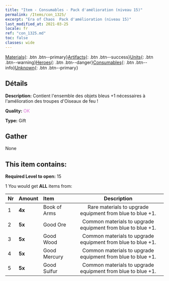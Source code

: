 ```yaml
---
title: "Item - Consumables - Pack d'amélioration (niveau 15)"
permalink: /Items/con_1325/
excerpt: "Era of Chaos  Pack d'amélioration (niveau 15)"
last_modified_at: 2021-03-25
locale: fr
ref: "con_1325.md"
toc: false
classes: wide
---
```

 [Materials](/fr/Items/){: .btn .btn--primary}[Artifacts](/fr/Items/Artifacts/){: .btn .btn--success}[Units](/fr/Items/Units/){: .btn .btn--warning}[Heroes](/fr/Items/Heroes/){: .btn .btn--danger}[Consumables](/fr/Items/Consumables/){: .btn .btn--info}[Unknown](/fr/Items/Unknown/){: .btn .btn--primary}

## Détails
 **Description:** Contient l'ensemble des objets bleus +1 nécessaires à l'amélioration des troupes d'Oiseaux de feu !

 **Quality:** <span style="color: #DA70D6">OK</span>

 **Type:** Gift

## Gather

  None

## This item contains:

 **Required Level to open:** 15

 1 You would get **ALL** items  from:

  | Nr | Amount |     Item    | Description |
  |:---|:-------|:------------|:-----------:|
  | 1 |  **4x** | Book of Arms | Rare materials to upgrade equipment from blue to blue +1.  | 
  | 2 |  **5x** | Good Ore | Common materials to upgrade equipment from blue to blue +1.  | 
  | 3 |  **5x** | Good Wood | Common materials to upgrade equipment from blue to blue +1.  | 
  | 4 |  **5x** | Good Mercury | Common materials to upgrade equipment from blue to blue +1.  | 
  | 5 |  **5x** | Good Sulfur | Common materials to upgrade equipment from blue to blue +1.  | 
